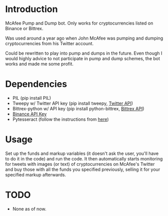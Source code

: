 # Introduction
McAfee Pump and Dump bot. Only works for cryptocurrencies listed on Binance or Bittrex.

Was used around a year ago when John McAfee was pumping and dumping cryptocurrencies from his Twitter account. 

Could be rewritten to play into pump and dumps in the future. Even though I would highly advice to not participate in pump and dump schemes, the bot works and made me some profit.

# Dependencies
  - PIL (pip install PIL)
  - Tweepy w/ Twitter API key (pip install tweepy, [Twitter API](https://apps.twitter.com/))
  - Bittrex-python w/ API key (pip install python-bittrex, [Bittrex API](https://support.3commas.io/hc/en-us/articles/360000235254-Bittrex-creating-an-API-key))
  - [Binance API Key](https://support.binance.com/hc/en-us/articles/360002502072-How-to-create-API)
  - Pytesseract (follow the instructions from [here](https://pypi.org/project/pytesseract/))

# Usage 

Set up the funds and markup variables (it doesn't ask the user, you'll have to do it in the code) and run the code. It then automatically starts monitoring for tweets with images (or text) of cryptocurrencies on McAfee's Twitter and buy those with all the funds you specified previously, selling it for your specified markup afterwards.

# TODO
  - None as of now.
